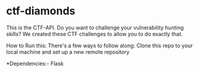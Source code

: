 # ctf-diamonds
This is the CTF-API.
Do you want to challenge your vulnerability hunting skills?
We created these CTF challenges to allow you to do exactly that.

How to Run this:
There's a few ways to follow along:
Clone this repo to your local machine and set up a new remote repository

*Dependencies:-
 Flask


